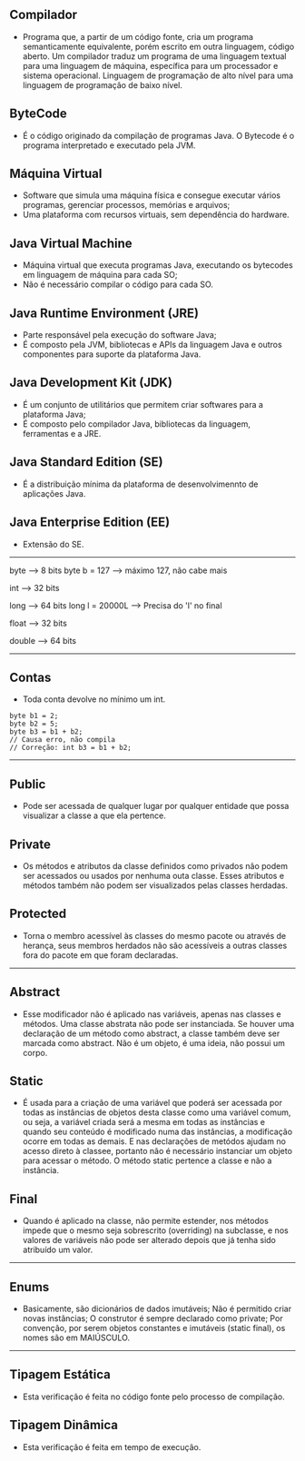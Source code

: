 ## Compilador

- Programa que, a partir de um código fonte, cria um 
programa semanticamente equivalente, porém escrito em outra
linguagem, código aberto. Um compilador traduz um programa de 
uma linguagem textual para uma linguagem de máquina, específica
para um processador e sistema operacional.
Linguagem de programação de alto nível para uma linguagem 
de programação de baixo nível. 

## ByteCode

- É o código originado da compilação de programas Java.
O Bytecode é o programa interpretado e executado pela JVM.

## Máquina Virtual

- Software que simula uma máquina física e consegue executar vários programas, gerenciar processos, memórias e arquivos;
- Uma plataforma com recursos virtuais, sem dependência do hardware.

## Java Virtual Machine

- Máquina virtual que executa programas Java, executando os bytecodes em linguagem de máquina para cada SO;
- Não é necessário compilar o código para cada SO.

## Java Runtime Environment (JRE)

- Parte responsável pela execução do software Java;
- É composto pela JVM, bibliotecas e APIs da linguagem Java e outros componentes para suporte da plataforma Java.

## Java Development Kit (JDK)

- É um conjunto de utilitários que permitem criar softwares para a plataforma Java;
- É composto pelo compilador Java, bibliotecas da linguagem, ferramentas e a JRE.

## Java Standard Edition (SE)

- É a distribuição mínima da plataforma de desenvolvimennto de aplicações Java.

## Java Enterprise Edition (EE)

- Extensão do SE.

__________

byte --> 8 bits
byte b = 127 --> máximo 127, não cabe mais

int --> 32 bits

long --> 64 bits
long l = 20000L --> Precisa do 'l' no final

float --> 32 bits

double --> 64 bits

__________

## Contas

- Toda conta devolve no mínimo um int.

```
byte b1 = 2;
byte b2 = 5;
byte b3 = b1 + b2;
// Causa erro, não compila
// Correção: int b3 = b1 + b2;
```
__________


## Public

- Pode ser acessada de qualquer lugar por qualquer entidade que possa visualizar a classe a que ela 
pertence.

## Private

- Os métodos e atributos da classe definidos como privados não podem ser acessados ou usados por nenhuma outa classe. Esses atributos e métodos também não podem ser visualizados pelas classes herdadas.

## Protected

- Torna o membro acessível às classes do mesmo pacote ou através de herança, seus membros herdados não
são acessíveis a outras classes fora do pacote em que foram declaradas.


__________


## Abstract

- Esse modificador não é aplicado nas variáveis, apenas nas classes e métodos. Uma classe abstrata não 
pode ser instanciada. Se houver uma declaração de um método como abstract, a classe também deve ser 
marcada como abstract. Não é um objeto, é uma ideia, não possui um corpo.

## Static

- É usada para a criação de uma variável que poderá ser acessada por todas as instâncias de objetos desta 
classe como uma variável comum, ou seja, a variável criada será a mesma em todas as instâncias e quando
seu conteúdo é modificado numa das instâncias, a modificação ocorre em todas as demais. E nas declarações
de metódos ajudam no acesso direto à classee, portanto não é necessário instanciar um objeto para acessar
o método.
O método static pertence a classe e não a instância.

## Final

- Quando é aplicado na classe, não permite estender, nos métodos impede que o mesmo seja sobrescrito 
(overriding) na subclasse, e nos valores de variáveis não pode ser alterado depois que já tenha sido
atribuído um valor.

__________

## Enums

- Basicamente, são dicionários de dados imutáveis;
Não é permitido criar novas instâncias;
O construtor é sempre declarado como private;
Por convenção, por serem objetos constantes e imutáveis (static final), os nomes são em MAIÚSCULO.

__________


## Tipagem Estática

- Esta verificação é feita no código fonte pelo processo de compilação.

## Tipagem Dinâmica

- Esta verificação é feita em tempo de execução.
